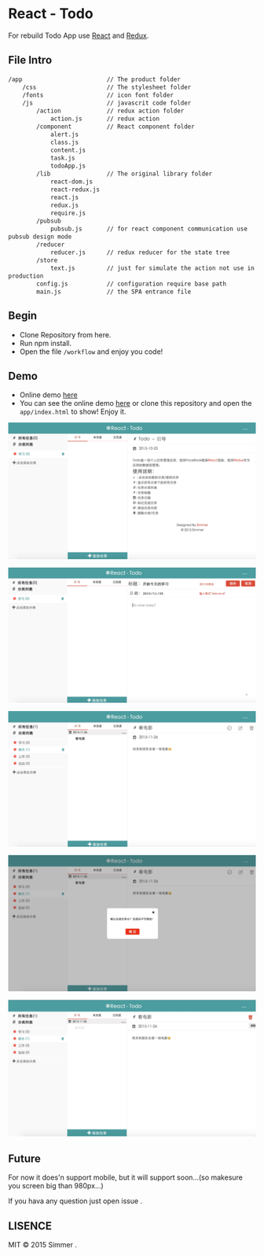 # React - Todo
For rebuild Todo App use [React](https://facebook.github.io/react/) and [Redux](https://github.com/rackt/redux).

## File Intro

    /app                        // The product folder
        /css                    // The stylesheet folder
        /fonts                  // icon font folder
        /js                     // javascrit code folder
            /action             // redux action folder
                action.js       // redux action
            /component          // React component folder
                alert.js
                class.js
                content.js
                task.js
                todoApp.js
            /lib                // The original library folder
                react-dom.js
                react-redux.js
                react.js
                redux.js
                require.js
            /pubsub
                pubsub.js       // for react component communication use pubsub design mode
            /reducer
                reducer.js      // redux reducer for the state tree
            /store
                text.js         // just for simulate the action not use in production 
            config.js           // configuration require base path
            main.js             // the SPA entrance file


## Begin

 * Clone Repository from here.
 * Run npm install.
 * Open the file `/workflow` and enjoy you code!

## Demo

 * Online demo [here](http://hisimmer.com/React-Todo/) 
 * You can see the online demo [here](http://hisimmer.com/React-Todo/) or clone this repository and open the `app/index.html` to show! Enjoy it.

 ![show_demo](img/demo1.png)

 ![show_demo](img/demo3.png)

 ![show_demo](img/demo5.png)

 ![show_demo](img/demo6.png)

 ![show_demo](img/demo7.png)

## Future

For now it does'n support mobile, but it will support soon...(so makesure you screen big than 980px...)

If you hava any question just open issue .

## LISENCE

MIT  © 2015 Simmer .